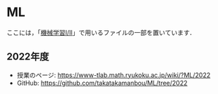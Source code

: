 # ML

ここには，「[機械学習I/II](https://www-tlab.math.ryukoku.ac.jp/wiki/?ML)」で用いるファイルの一部を置いています．

## 2022年度

- 授業のページ: https://www-tlab.math.ryukoku.ac.jp/wiki/?ML/2022
- GitHub: https://github.com/takatakamanbou/ML/tree/2022
